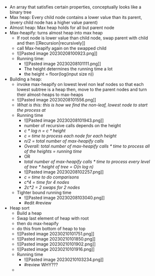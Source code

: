 - An array that satisfies certain properties, conceptually looks like a binary tree
- Max heap: Every child node contains a lower value than its parent, (every child node has a higher value parent)
- Almost heap: Max heap holds for all but parent node
- Max-heapify: turns almost heap into max heap
	- If root node is lower value than child node, swap parent with child and then [[Recursion|recursively]]
	- call Max-heapify again on the swapped child
	- ![[Pasted image 20230208100923.png]]
	- Running time:
		- ![[Pasted image 20230208101111.png]]
		- The height determines the running time a lot
		- the height = floor(log(input size n))
- Building a heap:
	- invoke max-heapify on lowest level non leaf nodes so that each lowest subtree is a heap then, move to the parent nodes and turn their almost-heaps to max-heaps
	- ![[Pasted image 20230208101556.png]]
	- _What is this: this is how we find the non-leaf, lowest node to start the process at_
	- Running time
		- ![[Pasted image 20230208101943.png]]
		- number of recursive calls depends on the height
		- _c * log n = c * height_
		- _c = time to process each node for each height_
		- _n/2 = total number of max-heapify calls_
		- _Overall: total number of max-heapify calls * time to process all of the heights =  running time_
		- OR
		- _total number of max-heapify calls * time to process every level of tree  * height of tree =  O(n log n)_
		- ![[Pasted image 20230208102257.png]]
		- _c = time to do comparisons_
		- _c*4 = time for 4 nodes_
		- _2c*2 = 2 swaps for 2 nodes_
	- Tighter bound running time
		- ![[Pasted image 20230208103040.png]]
		- #edit #review 
- Heap sort
	- Build a heap
	- Swap last element of heap with root
	- then do max-heapify
	- do this from bottom of heap to top
	- ![[Pasted image 20230210101751.png]]
	- ![[Pasted image 20230210101850.png]]
	- ![[Pasted image 20230210101902.png]]
	- ![[Pasted image 20230210101916.png]]
	- Running time
		- ![[Pasted image 20230210103234.png]]
		- #review WHY???
	- 